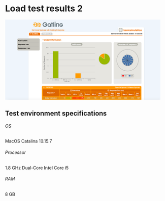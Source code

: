 # Load test results 2

![Load test result 2](load_test_result_1_2.PNG)

## Test environment specifications
###### OS
MacOS Catalina 10.15.7
###### Processor
1.8 GHz Dual-Core Intel Core i5
###### RAM
8 GB